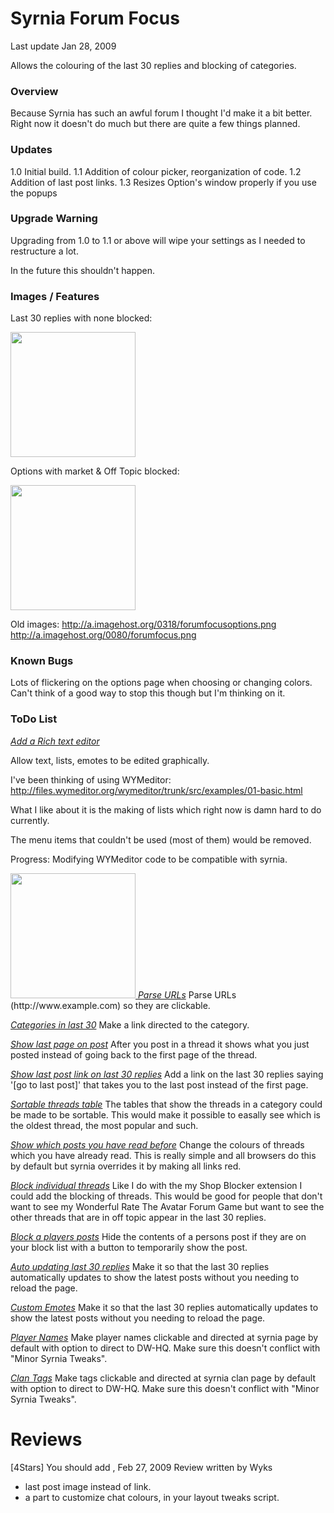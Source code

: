Syrnia Forum Focus
==================

Last update Jan 28, 2009

Allows the colouring of the last 30 replies and blocking of categories.


<h3 name="overview">Overview</h3>

Because Syrnia has such an awful forum I thought I'd make it a bit better. Right now it doesn't do much but there are quite a few things planned.

<h3>Updates</h3>

1.0 Initial build.
1.1 Addition of colour picker, reorganization of code.
1.2 Addition of last post links.
1.3 Resizes Option's window properly if you use the popups

<h3>Upgrade Warning</h3>
Upgrading from 1.0 to 1.1 or above will wipe your settings as I needed to restructure a lot.

In the future this shouldn't happen.

<h3>Images / Features</h3>

Last 30 replies with none blocked: 

<a href="http://f.imagehost.org/0862/forumfocus.png">
<img src="http://f.imagehost.org/0862/forumfocus.png" width="200">
</a>

Options with market & Off Topic blocked: 

<a href="http://f.imagehost.org/0735/forumfocusoptions.png">
<img src="http://f.imagehost.org/0735/forumfocusoptions.png" width="200">
</a>

Old images:
http://a.imagehost.org/0318/forumfocusoptions.png
http://a.imagehost.org/0080/forumfocus.png

<h3>Known Bugs</h3>

Lots of flickering on the options page when choosing or changing colors. Can't think of a good way to stop this though but I'm thinking on it.

<h3>ToDo List</h3>

<u><i>Add a Rich text editor</i></u>

Allow text, lists, emotes to be edited graphically.

I've been thinking of using WYMeditor: http://files.wymeditor.org/wymeditor/trunk/src/examples/01-basic.html

What I like about it is the making of lists which right now is damn hard to do currently.

The menu items that couldn't be used (most of them) would be removed. 

Progress: Modifying WYMeditor code to be compatible with syrnia.

<a href="http://f.imagehost.org/0119/forumfocusrte.png">
<img src="http://f.imagehost.org/0119/forumfocusrte.png" width="200">
</a>
<u><i>Parse URLs</i></u>
Parse URLs (http://www.example.com) so they are clickable.

<u><i>Categories in last 30</i></u>
Make a link directed to the category.

<u><i>Show last page on post</i></u>
After you post in a thread it shows what you just posted instead of going back to the first page of the thread.

<u><i>Show last post link on last 30 replies</i></u>
Add a link on the last 30 replies saying '[go to last post]' that takes you to the last post instead of the first page.

<u><i>Sortable threads table</i></u>
The tables that show the threads in a category could be made to be sortable. This would make it possible to easally see which is the oldest thread, the most popular and such.

<u><i>Show which posts you have read before</i></u>
Change the colours of threads which you have already read. This is really simple and all browsers do this by default but syrnia overrides it by making all links red.

<u><i>Block individual threads</i></u>
Like I do with the my Shop Blocker extension I could add the blocking of threads. This would be good for people that don't want to see my Wonderful Rate The Avatar Forum Game but want to see the other threads that are in off topic appear in the last 30 replies.

<u><i>Block a players posts</i></u>
Hide the contents of a persons post if they are on your block list with a button to temporarily show the post. 

<u><i>Auto updating last 30 replies</i></u>
Make it so that the last 30 replies automatically updates to show the latest posts without you needing to reload the page.

<u><i>Custom Emotes</i></u>
Make it so that the last 30 replies automatically updates to show the latest posts without you needing to reload the page.

<u><i>Player Names</i></u>
Make player names clickable and directed at syrnia page by default with option to direct to DW-HQ. Make sure this doesn't conflict with "Minor Syrnia Tweaks".

<u><i>Clan Tags</i></u>
Make tags clickable and directed at syrnia clan page by default with option to direct to DW-HQ. Make sure this doesn't conflict with "Minor Syrnia Tweaks".

Reviews
=======

[4Stars] You should add , Feb 27, 2009
Review written by Wyks

- last post image instead of link.
- a part to customize chat colours, in your layout tweaks script.